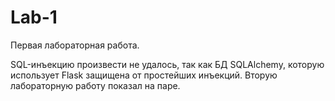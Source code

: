 # Lab-1
Первая лабораторная работа.

SQL-инъекцию произвести не удалось, так как БД SQLAlchemy, которую использует Flask защищена от простейших инъекций.
Вторую лабораторную работу показал на паре.
